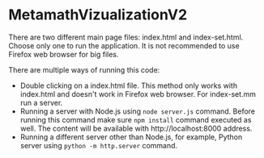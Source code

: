 # MetamathVizualizationV2
There are two different main page files: index.html and index-set.html. Choose only one to run the application. It is not recommended to use Firefox web browser for big files.

There are multiple ways of running this code:
- Double clicking on a index.html file. This method only works with index.html and doesn't work in Firefox web browser. For index-set.mm run a server. 
- Running a server with Node.js using `node server.js` command. Before running this command make sure `npm install` command executed as well. The content will be available with http://localhost:8000 address.
- Running a different server other than Node.js, for example, Python server using `python -m http.server` command.

